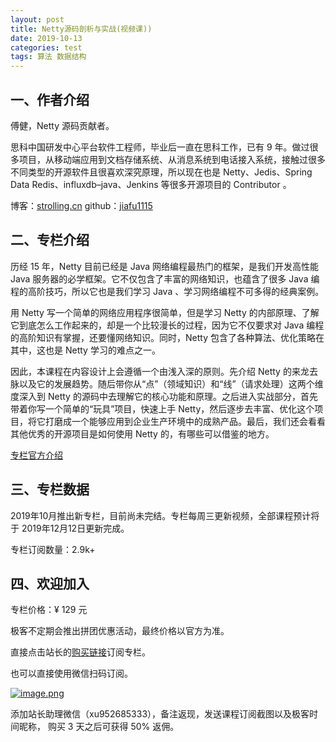 ```yaml
---
layout: post
title: Netty源码剖析与实战(视频课))
date: 2019-10-13
categories: test
tags: 算法 数据结构
---
```


## 一、作者介绍

傅健，Netty 源码贡献者。

思科中国研发中心平台软件工程师，毕业后一直在思科工作，已有 9 年。做过很多项目，从移动端应用到文档存储系统、从消息系统到电话接入系统，接触过很多不同类型的开源软件且很喜欢深究原理，所以现在也是 Netty、Jedis、Spring Data Redis、influxdb–java、Jenkins 等很多开源项目的 Contributor 。

博客：[strolling.cn](http://www.strolling.cn)
github：[jiafu1115](https://github.com/jiafu1115)

## 二、专栏介绍

历经 15 年，Netty 目前已经是 Java 网络编程最热门的框架，是我们开发高性能 Java 服务器的必学框架。它不仅包含了丰富的网络知识，也蕴含了很多 Java 编程的高阶技巧，所以它也是我们学习 Java 、学习网络编程不可多得的经典案例。

用 Netty 写一个简单的网络应用程序很简单，但是学习 Netty 的内部原理、了解它到底怎么工作起来的，却是一个比较漫长的过程，因为它不仅要求对 Java 编程的高阶知识有掌握，还要懂网络知识。同时，Netty 包含了各种算法、优化策略在其中，这也是 Netty 学习的难点之一。

因此，本课程在内容设计上会遵循一个由浅入深的原则。先介绍 Netty 的来龙去脉以及它的发展趋势。随后带你从“点”（领域知识）和“线”（请求处理）这两个维度深入到 Netty 的源码中去理解它的核心功能和原理。之后进入实战部分，首先带着你写一个简单的“玩具”项目，快速上手 Netty，然后逐步去丰富、优化这个项目，将它打磨成一个能够应用到企业生产环境中的成熟产品。最后，我们还会看看其他优秀的开源项目是如何使用 Netty 的，有哪些可以借鉴的地方。

[专栏官方介绍](https://time.geekbang.org/course/intro/237)

## 三、专栏数据

2019年10月推出新专栏，目前尚未完结。专栏每周三更新视频，全部课程预计将于 2019年12月12日更新完成。

专栏订阅数量：2.9k+

## 四、欢迎加入

专栏价格：¥ 129 元

极客不定期会推出拼团优惠活动，最终价格以官方为准。

直接点击站长的[购买链接](https://time.geekbang.org/course/intro/237?code=MVFQA9dEQnRNJDTS6VYmjaKRxJ1pXVsr4UH8eroKnO4%3D&utm_term=SPoster)订阅专栏。

也可以直接使用微信扫码订阅。

[![image.png](https://i.postimg.cc/K8ctNR7R/image.png)](https://time.geekbang.org/course/intro/237?code=MVFQA9dEQnRNJDTS6VYmjaKRxJ1pXVsr4UH8eroKnO4%3D&utm_term=SPoster)

添加站长助理微信（xu952685333），备注返现，发送课程订阅截图以及极客时间昵称， 购买 3 天之后可获得 50% 返佣。